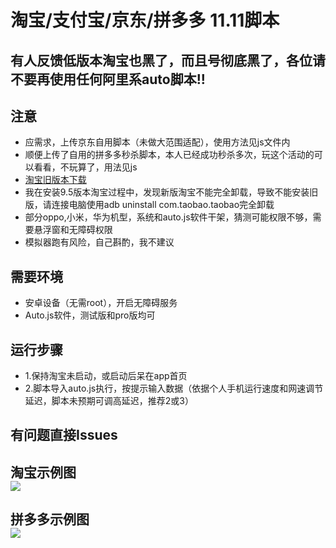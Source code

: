 # 淘宝/支付宝/京东/拼多多 11.11脚本

## 有人反馈低版本淘宝也黑了，而且号彻底黑了，各位请不要再使用任何阿里系auto脚本!!

## 注意
* 应需求，上传京东自用脚本（未做大范围适配），使用方法见js文件内
* 顺便上传了自用的拼多多秒杀脚本，本人已经成功秒杀多次，玩这个活动的可以看看，不玩算了，用法见js
* [淘宝旧版本下载](https://www.apkmirror.com/?post_type=app_release&searchtype=apk&s=taobao)
* 我在安装9.5版本淘宝过程中，发现新版淘宝不能完全卸载，导致不能安装旧版，请连接电脑使用adb uninstall com.taobao.taobao完全卸载
* 部分oppo,小米，华为机型，系统和auto.js软件干架，猜测可能权限不够，需要悬浮窗和无障碍权限
* 模拟器跑有风险，自己斟酌，我不建议
## 需要环境
* 安卓设备（无需root），开启无障碍服务
* Auto.js软件，测试版和pro版均可
## 运行步骤
* 1.保持淘宝未启动，或启动后呆在app首页
* 2.脚本导入auto.js执行，按提示输入数据（依据个人手机运行速度和网速调节延迟，脚本未预期可调高延迟，推荐2或3）
## 有问题直接Issues

## 淘宝示例图<br>![](https://github.com/jiayiwang5/TaoBaoScripts/blob/main/image/photo.jpg)
## 拼多多示例图<br>![](https://github.com/jiayiwang5/TaoBaoScripts/blob/main/image/photo1.jpg)
